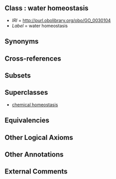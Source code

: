 
## Class : water homeostasis

 * *IRI* = http://purl.obolibrary.org/obo/GO_0030104
 * *Label* = water homeostasis

## Synonyms


## Cross-references


## Subsets


## Superclasses

 * [chemical homeostasis](../../GO/78/GO_0048878.md)

## Equivalencies


## Other Logical Axioms


## Other Annotations


## External Comments

